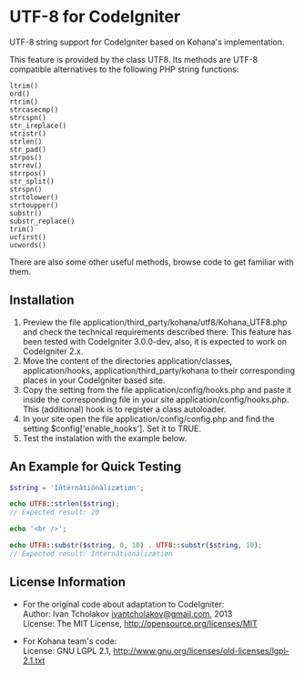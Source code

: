 UTF-8 for CodeIgniter
=====================

UTF-8 string support for CodeIgniter based on Kohana's implementation.

This feature is provided by the class UTF8. Its methods are UTF-8 compatible alternatives to the following PHP string functions:

    ltrim()
    ord()
    rtrim()
    strcasecmp()
    strcspn()
    str_ireplace()
    stristr()
    strlen()
    str_pad()
    strpos()
    strrev()
    strrpos()
    str_split()
    strspn()
    strtolower()
    strtoupper()
    substr()
    substr_replace()
    trim()
    ucfirst()
    ucwords()

There are also some other useful methods, browse code to get familiar with them.

Installation
------------

1. Preview the file application/third_party/kohana/utf8/Kohana_UTF8.php and check the technical requirements described there. This feature has been tested with CodeIgniter 3.0.0-dev, also, it is expected to work on CodeIgniter 2.x.
2. Move the content of the directories application/classes, application/hooks, application/third_party/kohana to their corresponding places in your CodeIgniter based site.
3. Copy the setting from the file application/config/hooks.php and paste it inside the corresponding file in your site application/config/hooks.php. This (additional) hook is to register a class autoloader.
4. In your site open the file application/config/config.php and find the setting $config['enable_hooks']. Set it to TRUE.
5. Test the instalation with the example below.

An Example for Quick Testing
----------------------------

```php
$string = 'Iñtërnâtiônàlizætiøn';

echo UTF8::strlen($string);
// Expected result: 20

echo '<br />';

echo UTF8::substr($string, 0, 10) . UTF8::substr($string, 10);
// Expected result: Iñtërnâtiônàlizætiøn
```

License Information
-------------------

* For the original code about adaptation to CodeIgniter:  
Author: Ivan Tcholakov <ivantcholakov@gmail.com>, 2013  
License: The MIT License, http://opensource.org/licenses/MIT

* For Kohana team's code:  
License: GNU LGPL 2.1, http://www.gnu.org/licenses/old-licenses/lgpl-2.1.txt
